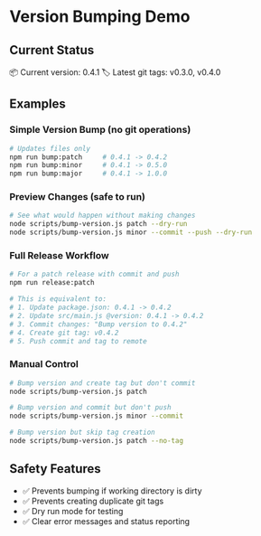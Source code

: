 # Version Bumping Demo

## Current Status

📦 Current version: 0.4.1
🏷️ Latest git tags: v0.3.0, v0.4.0

## Examples

### Simple Version Bump (no git operations)

```bash
# Updates files only
npm run bump:patch     # 0.4.1 -> 0.4.2
npm run bump:minor     # 0.4.1 -> 0.5.0
npm run bump:major     # 0.4.1 -> 1.0.0
```

### Preview Changes (safe to run)

```bash
# See what would happen without making changes
node scripts/bump-version.js patch --dry-run
node scripts/bump-version.js minor --commit --push --dry-run
```

### Full Release Workflow

```bash
# For a patch release with commit and push
npm run release:patch

# This is equivalent to:
# 1. Update package.json: 0.4.1 -> 0.4.2
# 2. Update src/main.js @version: 0.4.1 -> 0.4.2
# 3. Commit changes: "Bump version to 0.4.2"
# 4. Create git tag: v0.4.2
# 5. Push commit and tag to remote
```

### Manual Control

```bash
# Bump version and create tag but don't commit
node scripts/bump-version.js patch

# Bump version and commit but don't push
node scripts/bump-version.js minor --commit

# Bump version but skip tag creation
node scripts/bump-version.js patch --no-tag
```

## Safety Features

- ✅ Prevents bumping if working directory is dirty
- ✅ Prevents creating duplicate git tags
- ✅ Dry run mode for testing
- ✅ Clear error messages and status reporting
